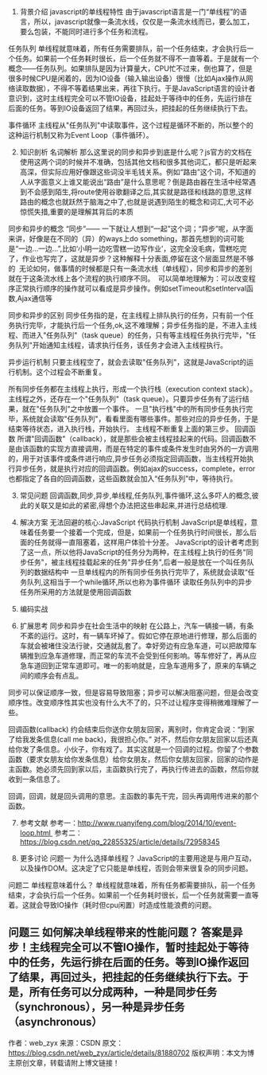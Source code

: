 1. 背景介绍
javascript的单线程特性
由于javascript语言是一门“单线程”的语言，所以，javascript就像一条流水线，仅仅是一条流水线而已，要么加工，要么包装，不能同时进行多个任务和流程。

任务队列
单线程就意味着，所有任务需要排队，前一个任务结束，才会执行后一个任务。如果前一个任务耗时很长，后一个任务就不得不一直等着。于是就有一个概念——任务队列。如果排队是因为计算量大，CPU忙不过来，倒也算了，但是很多时候CPU是闲着的，因为IO设备（输入输出设备）很慢（比如Ajax操作从网络读取数据），不得不等着结果出来，再往下执行。于是JavaScript语言的设计者意识到，这时主线程完全可以不管IO设备，挂起处于等待中的任务，先运行排在后面的任务。等到IO设备返回了结果，再回过头，把挂起的任务继续执行下去。

事件循环
主线程从"任务队列"中读取事件，这个过程是循环不断的，所以整个的这种运行机制又称为Event Loop（事件循环）。 


2. 知识剖析
名词解析
那么这里说的同步和异步到底是什么呢？js官方的文档在使用这两个词的时候并不准确，包括其他文档和很多其他词汇，都只是听起来高深，但实际应用好像跟这些词没半毛钱关系。例如“路由”这个词，不知道的人从字面意义上谁又能说出“路由”是什么意思呢？倒是路由器在生活中经常遇到不会感到陌生,将route使用谷歌翻译之后,其实就是路径和线路的意思,这样路由的概念也就跃然于脑海之中了,也就是说遇到陌生的概念和词汇,大可不必惊慌失措,重要的是理解其背后的本质

同步和异步的概念
“同步”—— 一下就让人想到“一起”这个词；“异步”呢，从字面来讲，好像是在不同的（异）的ways上do something，那首先想到的词可能是“一边...一边...”,比如‘小明一边吃雪糕一边写作业’，这完全没毛病，雪糕吃完了，作业也写完了，这就是异步？这种解释十分表面,停留在这个层面显然是不够的 
无论如何，做事情的时候都是只有一条流水线（单线程），同步和异步的差别就在于这条流水线上各个流程的执行顺序不同。 
可以简单地理解为：可以改变程序正常执行顺序的操作就可以看成是异步操作。例如setTimeout和setInterval函数,Ajax通信等

同步和异步的区别
同步任务指的是，在主线程上排队执行的任务，只有前一个任务执行完毕，才能执行后一个任务,ok,这不难理解；异步任务指的是，不进入主线程、而进入"任务队列"（task queue）的任务，只有等主线程任务执行完毕，"任务队列"开始通知主线程，请求执行任务，该任务才会进入主线程执行。

异步运行机制
只要主线程空了，就会去读取"任务队列"，这就是JavaScript的运行机制。这个过程会不断重复。

所有同步任务都在主线程上执行，形成一个执行栈（execution context stack）。
主线程之外，还存在一个"任务队列"（task queue）。只要异步任务有了运行结果，就在"任务队列"之中放置一个事件。
一旦"执行栈"中的所有同步任务执行完毕，系统就会读取"任务队列"，看看里面有哪些事件。那些对应的异步任务，于是结束等待状态，进入执行栈，开始执行。
主线程不断重复上面的第三步。
回调函数
所谓"回调函数"（callback），就是那些会被主线程挂起来的代码。回调函数不是由该函数的实现方直接调用，而是在特定的事件或条件发生时由另外的一方调用的，用于对该事件或条件进行响应,异步任务必须指定回调函数，当主线程开始执行异步任务，就是执行对应的回调函数。例如ajax的success，complete，error也都指定了各自的回调函数，这些函数就会加入“任务队列”中，等待执行。

3. 常见问题
回调函数,同步,异步,单线程,任务队列,事件循环,这么多吓人的概念,彼此的关联又是如此的紧密,得想个办法把这些串起来,并进行总结梳理.

4. 解决方案
无法回避的核心:JavaScript 代码执行机制
JavaScript是单线程，意味着任务要一个接着一个完成，但是，如果前一个任务执行时间很长，那么后面的任务就得一直阻塞着，这样用户体验十分差。
JavaScript的设计者考虑到了这一点，所以他将JavaScript的任务分为两种，在主线程上执行的任务"同步任务"，被主线程挂载起来的任务"异步任务",后者一般是放在一个叫任务队列的数据结构中
一旦单线程内的所有同步任务执行完毕了，系统就会读取“任务队列,这相当于一个while循环,所以也称为事件循环
读取任务队列中的异步任务所采用的方法就是使用回调函数
5. 编码实战
6. 扩展思考
同步和异步在社会生活中的映射
在公路上，汽车一辆接一辆，有条不紊的运行。这时，有一辆车坏掉了。假如它停在原地进行修理，那么后面的车就会被堵住没法行驶，交通就乱套了。幸好旁边有应急车道，可以把故障车辆推到应急车道修理，而正常的车流不会受到任何影响。等车修好了，再从应急车道回到正常车道即可。唯一的影响就是，应急车道用多了，原来的车辆之间的顺序会有点乱。

同步可以保证顺序一致，但是容易导致阻塞；异步可以解决阻塞问题，但是会改变顺序性。改变顺序性其实也没有什么大不了的，只不过让程序变得稍微难理解了一些。

回调函数(callback)
约会结束后你送你女朋友回家，离别时，你肯定会说：“到家了给我发条信息(call me back)，我很担心你。” 对不，然后你女朋友回家以后还真给你发了条信息。小伙子，你有戏了。其实这就是一个回调的过程。你留了个参数函数（要求女朋友给你发条信息）给你女朋友，然后你女朋友回家，回家的动作是主函数。她必须先回到家以后，主函数执行完了，再执行传进去的函数，然后你就收到一条信息了。

回调，回调，就是回头调用的意思。主函数的事先干完，回头再调用传进来的那个函数。

7. 参考文献
参考一：http://www.ruanyifeng.com/blog/2014/10/event-loop.html 
参考二：https://blog.csdn.net/qq_22855325/article/details/72958345

8. 更多讨论
问题一 为什么选择单线程？
JavaScript的主要用途是与用户互动，以及操作DOM。这决定了它只能是单线程，否则会带来很复杂的同步问题。

问题二 单线程意味着什么？
单线程就意味着，所有任务都需要排队，前一个任务结束，才会执行后一个任务。如果前一个任务耗时很长，后一个任务就需要一直等着。这就会导致IO操作（耗时但cpu闲置）时造成性能浪费的问题。

问题三 如何解决单线程带来的性能问题？
答案是异步！主线程完全可以不管IO操作，暂时挂起处于等待中的任务，先运行排在后面的任务。等到IO操作返回了结果，再回过头，把挂起的任务继续执行下去。于是，所有任务可以分成两种，一种是同步任务（synchronous），另一种是异步任务（asynchronous）
--------------------- 
作者：web_zyx 
来源：CSDN 
原文：https://blog.csdn.net/web_zyx/article/details/81880702 
版权声明：本文为博主原创文章，转载请附上博文链接！